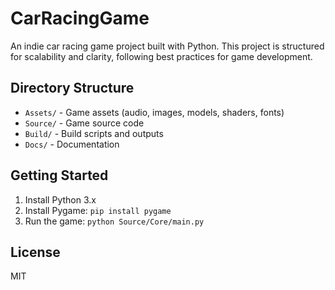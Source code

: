 # CarRacingGame

An indie car racing game project built with Python. This project is structured for scalability and clarity, following best practices for game development.

## Directory Structure

- `Assets/` - Game assets (audio, images, models, shaders, fonts)
- `Source/` - Game source code
- `Build/` - Build scripts and outputs
- `Docs/` - Documentation

## Getting Started

1. Install Python 3.x
2. Install Pygame: `pip install pygame`
3. Run the game: `python Source/Core/main.py`

## License
MIT

